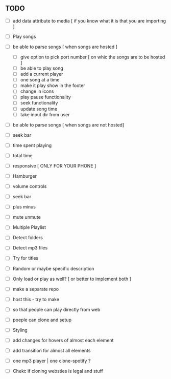 ## TODO   

- [ ] add data attribute to media [ if you know what it is that you are importing ] 

- [ ] Play songs   
 - [ ] be able to parse songs  [ when songs are hosted ]
     - [ ] give option to pick port number [ on whic the songs are to be hosted ]
     - [ ] be able to play song  
     - [ ] add a current player  
     - [ ] one song at a time   
     - [ ] make it play show in the footer    
     - [ ] change in icons   
     - [ ] play pause functionality    
     - [ ] seek functionality    
     - [ ] update song time   
     - [ ] take input dir from user
 - [ ] be able to parse songs   [ when songs are not hosted]

- [ ] seek bar  
 - [ ] time spent playing   
 - [ ] total time  

- [ ] responsive [ ONLY FOR YOUR PHONE ]  
 - [ ] Hamburger  


 - [ ] volume controls  
  - [ ] seek bar  
  - [ ] plus minus  
  - [ ] mute unmute  


- [ ] Multiple Playlist  
 - [ ] Detect folders  
 - [ ] Detect mp3 files  
 - [ ] Try for titles  
 - [ ] Random or maybe specific description  
 - [ ] Only load or play as well? [ or better to implement both ]

- [ ] make a separate repo  
- [ ] host this - try to make  
 - [ ] so that people can play directly from web  
 - [ ] poeple can clone and setup  

- [ ] Styling  
 - [ ] add changes for hovers of almost each element   
 - [ ] add transition for almost all elements   


- [ ] one mp3 player | one clone-spotify ?  
 - [ ] Chekc if cloning websties is legal and stuff  
